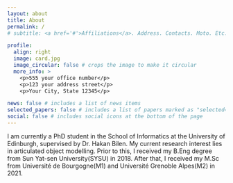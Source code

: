 ```yaml
---
layout: about
title: About
permalink: /
# subtitle: <a href='#'>Affiliations</a>. Address. Contacts. Moto. Etc.

profile:
  align: right
  image: card.jpg
  image_circular: false # crops the image to make it circular
  more_info: >
    <p>555 your office number</p>
    <p>123 your address street</p>
    <p>Your City, State 12345</p>

news: false # includes a list of news items
selected_papers: false # includes a list of papers marked as "selected={true}"
social: false # includes social icons at the bottom of the page
---
```

I am currently a PhD student in the School of Informatics at the University of Edinburgh, supervised by Dr. Hakan Bilen. My current research interest lies in articulated object modelling. Prior to this, I received my B.Eng degree from Sun Yat-sen University(SYSU) in 2018. After that, I received my M.Sc from Université de Bourgogne(M1) and Université Grenoble Alpes(M2) in 2021.

<a href="https://github.com/DJNing"><i class="fab fa-github fa-3x"></i>
<a href="https://scholar.google.com/citations?hl=en&user=hCswdswAAAAJ"><i class="fa-brands fa-google-scholar"></i>
<a href="mailto:jianning.deng@ed.ac.uk"><i class="fas fa-envelope fa-3x"></i>
<a href="https://orcid.org/0000-0003-2096-4176"><i class="fab fa-orcid fa-3x"></i>
<!-- Write your biography here. Tell the world about yourself. Link to your favorite [subreddit](http://reddit.com). You can put a picture in, too. The code is already in, just name your picture `prof_pic.jpg` and put it in the `img/` folder. -->

<!-- Put your address / P.O. box / other info right below your picture. You can also disable any of these elements by editing `profile` property of the YAML header of your `_pages/about.md`. Edit `_bibliography/papers.bib` and Jekyll will render your [publications page](/al-folio/publications/) automatically. -->

<!-- Link to your social media connections, too. This theme is set up to use [Font Awesome icons](https://fontawesome.com/) and [Academicons](https://jpswalsh.github.io/academicons/), like the ones below. Add your Facebook, Twitter, LinkedIn, Google Scholar, or just disable all of them. -->
